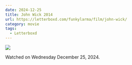 ```yaml
---
date: 2024-12-25
title: John Wick 2014
url: https://letterboxd.com/funkylarma/film/john-wick/
category: movie
tags:
  - Letterboxd
---
```


![](https://a.ltrbxd.com/resized/film-poster/1/7/2/0/7/6/172076-john-wick-0-600-0-900-crop.jpg?v=e3c8c69b11)

Watched on Wednesday December 25, 2024.
